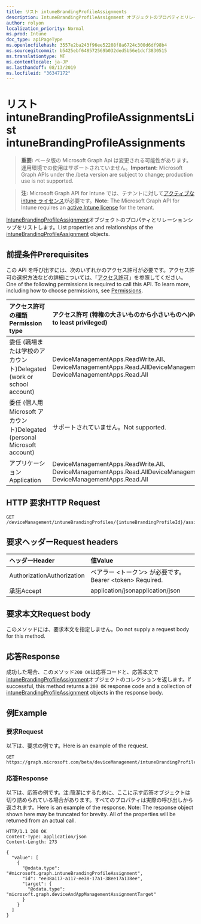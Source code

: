 ```yaml
---
title: リスト intuneBrandingProfileAssignments
description: IntuneBrandingProfileAssignment オブジェクトのプロパティとリレーションシップをリストします。
author: rolyon
localization_priority: Normal
ms.prod: Intune
doc_type: apiPageType
ms.openlocfilehash: 3557e2ba243f96ee52208f8a6724c300d6df98b4
ms.sourcegitcommit: b5425ebf648572569b032ded5b56e1dcf3830515
ms.translationtype: MT
ms.contentlocale: ja-JP
ms.lasthandoff: 08/13/2019
ms.locfileid: "36347172"
---
```

# <a name="list-intunebrandingprofileassignments"></a><span data-ttu-id="65ee7-103">リスト intuneBrandingProfileAssignments</span><span class="sxs-lookup"><span data-stu-id="65ee7-103">List intuneBrandingProfileAssignments</span></span>

> <span data-ttu-id="65ee7-104">**重要:** ベータ版の Microsoft Graph Api は変更される可能性があります。運用環境での使用はサポートされていません。</span><span class="sxs-lookup"><span data-stu-id="65ee7-104">**Important:** Microsoft Graph APIs under the /beta version are subject to change; production use is not supported.</span></span>

> <span data-ttu-id="65ee7-105">**注:** Microsoft Graph API for Intune では、テナントに対して[アクティブな intune ライセンス](https://go.microsoft.com/fwlink/?linkid=839381)が必要です。</span><span class="sxs-lookup"><span data-stu-id="65ee7-105">**Note:** The Microsoft Graph API for Intune requires an [active Intune license](https://go.microsoft.com/fwlink/?linkid=839381) for the tenant.</span></span>

<span data-ttu-id="65ee7-106">[IntuneBrandingProfileAssignment](../resources/intune-wip-intunebrandingprofileassignment.md)オブジェクトのプロパティとリレーションシップをリストします。</span><span class="sxs-lookup"><span data-stu-id="65ee7-106">List properties and relationships of the [intuneBrandingProfileAssignment](../resources/intune-wip-intunebrandingprofileassignment.md) objects.</span></span>

## <a name="prerequisites"></a><span data-ttu-id="65ee7-107">前提条件</span><span class="sxs-lookup"><span data-stu-id="65ee7-107">Prerequisites</span></span>
<span data-ttu-id="65ee7-p101">この API を呼び出すには、次のいずれかのアクセス許可が必要です。アクセス許可の選択方法などの詳細については、「[アクセス許可](/graph/permissions-reference)」を参照してください。</span><span class="sxs-lookup"><span data-stu-id="65ee7-p101">One of the following permissions is required to call this API. To learn more, including how to choose permissions, see [Permissions](/graph/permissions-reference).</span></span>

|<span data-ttu-id="65ee7-110">アクセス許可の種類</span><span class="sxs-lookup"><span data-stu-id="65ee7-110">Permission type</span></span>|<span data-ttu-id="65ee7-111">アクセス許可 (特権の大きいものから小さいものへ)</span><span class="sxs-lookup"><span data-stu-id="65ee7-111">Permissions (from most to least privileged)</span></span>|
|:---|:---|
|<span data-ttu-id="65ee7-112">委任 (職場または学校のアカウント)</span><span class="sxs-lookup"><span data-stu-id="65ee7-112">Delegated (work or school account)</span></span>|<span data-ttu-id="65ee7-113">DeviceManagementApps.ReadWrite.All、DeviceManagementApps.Read.All</span><span class="sxs-lookup"><span data-stu-id="65ee7-113">DeviceManagementApps.ReadWrite.All, DeviceManagementApps.Read.All</span></span>|
|<span data-ttu-id="65ee7-114">委任 (個人用 Microsoft アカウント)</span><span class="sxs-lookup"><span data-stu-id="65ee7-114">Delegated (personal Microsoft account)</span></span>|<span data-ttu-id="65ee7-115">サポートされていません。</span><span class="sxs-lookup"><span data-stu-id="65ee7-115">Not supported.</span></span>|
|<span data-ttu-id="65ee7-116">アプリケーション</span><span class="sxs-lookup"><span data-stu-id="65ee7-116">Application</span></span>|<span data-ttu-id="65ee7-117">DeviceManagementApps.ReadWrite.All、DeviceManagementApps.Read.All</span><span class="sxs-lookup"><span data-stu-id="65ee7-117">DeviceManagementApps.ReadWrite.All, DeviceManagementApps.Read.All</span></span>|

## <a name="http-request"></a><span data-ttu-id="65ee7-118">HTTP 要求</span><span class="sxs-lookup"><span data-stu-id="65ee7-118">HTTP Request</span></span>
<!-- {
  "blockType": "ignored"
}
-->
``` http
GET /deviceManagement/intuneBrandingProfiles/{intuneBrandingProfileId}/assignments
```

## <a name="request-headers"></a><span data-ttu-id="65ee7-119">要求ヘッダー</span><span class="sxs-lookup"><span data-stu-id="65ee7-119">Request headers</span></span>
|<span data-ttu-id="65ee7-120">ヘッダー</span><span class="sxs-lookup"><span data-stu-id="65ee7-120">Header</span></span>|<span data-ttu-id="65ee7-121">値</span><span class="sxs-lookup"><span data-stu-id="65ee7-121">Value</span></span>|
|:---|:---|
|<span data-ttu-id="65ee7-122">Authorization</span><span class="sxs-lookup"><span data-stu-id="65ee7-122">Authorization</span></span>|<span data-ttu-id="65ee7-123">ベアラー &lt;トークン&gt; が必要です。</span><span class="sxs-lookup"><span data-stu-id="65ee7-123">Bearer &lt;token&gt; Required.</span></span>|
|<span data-ttu-id="65ee7-124">承諾</span><span class="sxs-lookup"><span data-stu-id="65ee7-124">Accept</span></span>|<span data-ttu-id="65ee7-125">application/json</span><span class="sxs-lookup"><span data-stu-id="65ee7-125">application/json</span></span>|

## <a name="request-body"></a><span data-ttu-id="65ee7-126">要求本文</span><span class="sxs-lookup"><span data-stu-id="65ee7-126">Request body</span></span>
<span data-ttu-id="65ee7-127">このメソッドには、要求本文を指定しません。</span><span class="sxs-lookup"><span data-stu-id="65ee7-127">Do not supply a request body for this method.</span></span>

## <a name="response"></a><span data-ttu-id="65ee7-128">応答</span><span class="sxs-lookup"><span data-stu-id="65ee7-128">Response</span></span>
<span data-ttu-id="65ee7-129">成功した場合、このメソッド`200 OK`は応答コードと、応答本文で[intuneBrandingProfileAssignment](../resources/intune-wip-intunebrandingprofileassignment.md)オブジェクトのコレクションを返します。</span><span class="sxs-lookup"><span data-stu-id="65ee7-129">If successful, this method returns a `200 OK` response code and a collection of [intuneBrandingProfileAssignment](../resources/intune-wip-intunebrandingprofileassignment.md) objects in the response body.</span></span>

## <a name="example"></a><span data-ttu-id="65ee7-130">例</span><span class="sxs-lookup"><span data-stu-id="65ee7-130">Example</span></span>

### <a name="request"></a><span data-ttu-id="65ee7-131">要求</span><span class="sxs-lookup"><span data-stu-id="65ee7-131">Request</span></span>
<span data-ttu-id="65ee7-132">以下は、要求の例です。</span><span class="sxs-lookup"><span data-stu-id="65ee7-132">Here is an example of the request.</span></span>
``` http
GET https://graph.microsoft.com/beta/deviceManagement/intuneBrandingProfiles/{intuneBrandingProfileId}/assignments
```

### <a name="response"></a><span data-ttu-id="65ee7-133">応答</span><span class="sxs-lookup"><span data-stu-id="65ee7-133">Response</span></span>
<span data-ttu-id="65ee7-p102">以下は、応答の例です。注:簡潔にするために、ここに示す応答オブジェクトは切り詰められている場合があります。すべてのプロパティは実際の呼び出しから返されます。</span><span class="sxs-lookup"><span data-stu-id="65ee7-p102">Here is an example of the response. Note: The response object shown here may be truncated for brevity. All of the properties will be returned from an actual call.</span></span>
``` http
HTTP/1.1 200 OK
Content-Type: application/json
Content-Length: 273

{
  "value": [
    {
      "@odata.type": "#microsoft.graph.intuneBrandingProfileAssignment",
      "id": "ee38a117-a117-ee38-17a1-38ee17a138ee",
      "target": {
        "@odata.type": "microsoft.graph.deviceAndAppManagementAssignmentTarget"
      }
    }
  ]
}
```






